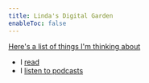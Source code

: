 ```yaml
---
title: Linda's Digital Garden
enableToc: false
---
```


[Here's a list of things I'm thinking about](/tags)

- I [read](/tags/book)
- I [listen to podcasts](/tags/acquired)